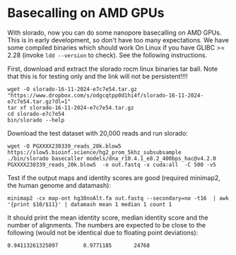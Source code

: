 # Basecalling on AMD GPUs

With slorado, now you can do some nanopore basecalling on AMD GPUs. This is in early development, so don't have too many expectations. We have some compiled binaries which should work On Linux if you have GLIBC >= 2.28 (invoke `ldd --version` to check). See the following instructions.

First, download and extract the slorado rocm linux binaries tar ball. Note that this is for testing only and the link will not be persistent!!!!

```
wget -O slorado-16-11-2024-e7c7e54.tar.gz "https://www.dropbox.com/s/odgcqtpp0d1hi4f/slorado-16-11-2024-e7c7e54.tar.gz?dl=1"
tar xf slorado-16-11-2024-e7c7e54.tar.gz
cd slorado-e7c7e54
bin/slorado --help
```

Download the test dataset with 20,000 reads and run slorado:
```
wget -O PGXXXX230339_reads_20k.blow5 https://slow5.bioinf.science/hg2_prom_5khz_subsubsample
./bin/slorado basecaller models/dna_r10.4.1_e8.2_400bps_hac@v4.2.0 PGXXXX230339_reads_20k.blow5  -o out.fastq -x cuda:all  -C 500 -v5
```

Test if the output maps and identity scores are good (required  minimap2, the human genome and datamash):
```
minimap2 -cx map-ont hg38noAlt.fa out.fastq --secondary=no -t16  | awk '{print $10/$11}' | datamash mean 1 median 1 count 1
```
It should print the mean identity score, median identity score and the number of alignments. The numbers are expected to be close to the following (would not be identical due to floating point deviations):
```
0.94113261325097        0.9771185       24768
```

